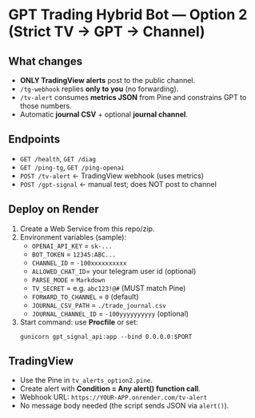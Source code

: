 
# GPT Trading Hybrid Bot — Option 2 (Strict TV → GPT → Channel)

## What changes
- **ONLY TradingView alerts** post to the public channel.
- `/tg-webhook` replies **only to you** (no forwarding).
- `/tv-alert` consumes **metrics JSON** from Pine and constrains GPT to those numbers.
- Automatic **journal CSV** + optional **journal channel**.

## Endpoints
- `GET /health`, `GET /diag`
- `GET /ping-tg`, `GET /ping-openai`
- `POST /tv-alert`  ← TradingView webhook (uses metrics)
- `POST /gpt-signal` ← manual test; does NOT post to channel

## Deploy on Render
1. Create a Web Service from this repo/zip.
2. Environment variables (sample):
   - `OPENAI_API_KEY` = `sk-...`
   - `BOT_TOKEN`      = `12345:ABC...`
   - `CHANNEL_ID`     = `-100xxxxxxxxxx`
   - `ALLOWED_CHAT_ID`= your telegram user id (optional)
   - `PARSE_MODE`     = `Markdown`
   - `TV_SECRET`      = e.g. `abc123!@#` (MUST match Pine)
   - `FORWARD_TO_CHANNEL` = `0`  (default)
   - `JOURNAL_CSV_PATH`   = `./trade_journal.csv`
   - `JOURNAL_CHANNEL_ID` = `-100yyyyyyyyyy` (optional)
3. Start command: use **Procfile** or set:
   ```
   gunicorn gpt_signal_api:app --bind 0.0.0.0:$PORT
   ```

## TradingView
- Use the Pine in `tv_alerts_option2.pine`.
- Create alert with **Condition = Any alert() function call**.
- Webhook URL: `https://YOUR-APP.onrender.com/tv-alert`
- No message body needed (the script sends JSON via `alert()`).
